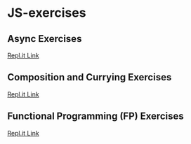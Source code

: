 # JS-exercises

## Async Exercises
[Repl.it Link](https://repl.it/@HalfCold/Async-Stuff)

## Composition and Currying Exercises
[Repl.it Link](https://repl.it/@HalfCold/CompositionandCurrying)

## Functional Programming (FP) Exercises
[Repl.it Link](https://repl.it/@HalfCold/Array-exercises)
